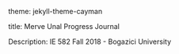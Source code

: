 theme: jekyll-theme-cayman


title: Merve Unal Progress Journal


Description: IE 582 Fall 2018 - Bogazici University
